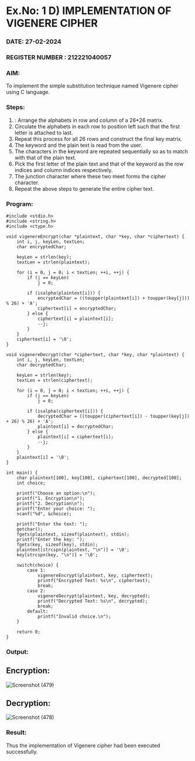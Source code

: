 # Ex.No: 1 D) IMPLEMENTATION OF VIGENERE CIPHER
### DATE: 27-02-2024                                                                          
### REGISTER NUMBER : 212221040057
### AIM: 
To implement the simple substitution technique named Vigenere cipher using C language.
### Steps:
1. : Arrange the alphabets in row and column of a 26*26 matrix.
2. Circulate the alphabets in each row to position left such that the first letter is attached to last.
3. Repeat this process for all 26 rows and construct the final key matrix.
4. The keyword and the plain text is read from the user.
5. The characters in the keyword are repeated sequentially so as to match with that of the plain text.
6. Pick the first letter of the plain text and that of the keyword as the row indices and column indices respectively.
7. The junction character where these two meet forms the cipher character.
8. Repeat the above steps to generate the entire cipher text.



### Program:
```
#include <stdio.h>
#include <string.h>
#include <ctype.h>

void vigenereEncrypt(char *plaintext, char *key, char *ciphertext) {
    int i, j, keyLen, textLen;
    char encryptedChar;

    keyLen = strlen(key);
    textLen = strlen(plaintext);

    for (i = 0, j = 0; i < textLen; ++i, ++j) {
        if (j == keyLen)
            j = 0;

        if (isalpha(plaintext[i])) {
            encryptedChar = ((toupper(plaintext[i]) + toupper(key[j])) % 26) + 'A';
            ciphertext[i] = encryptedChar;
        } else {
            ciphertext[i] = plaintext[i];
            --j;
        }
    }
    ciphertext[i] = '\0';
}

void vigenereDecrypt(char *ciphertext, char *key, char *plaintext) {
    int i, j, keyLen, textLen;
    char decryptedChar;

    keyLen = strlen(key);
    textLen = strlen(ciphertext);

    for (i = 0, j = 0; i < textLen; ++i, ++j) {
        if (j == keyLen)
            j = 0;

        if (isalpha(ciphertext[i])) {
            decryptedChar = ((toupper(ciphertext[i]) - toupper(key[j]) + 26) % 26) + 'A';
            plaintext[i] = decryptedChar;
        } else {
            plaintext[i] = ciphertext[i];
            --j;
        }
    }
    plaintext[i] = '\0';
}

int main() {
    char plaintext[100], key[100], ciphertext[100], decrypted[100];
    int choice;

    printf("Choose an option:\n");
    printf("1. Encryption\n");
    printf("2. Decryption\n");
    printf("Enter your choice: ");
    scanf("%d", &choice);

    printf("Enter the text: ");
    getchar(); 
    fgets(plaintext, sizeof(plaintext), stdin);
    printf("Enter the key: ");
    fgets(key, sizeof(key), stdin);
    plaintext[strcspn(plaintext, "\n")] = '\0';
    key[strcspn(key, "\n")] = '\0';

    switch(choice) {
        case 1:
            vigenereEncrypt(plaintext, key, ciphertext);
            printf("Encrypted Text: %s\n", ciphertext);
            break;
        case 2:
            vigenereDecrypt(plaintext, key, decrypted);
            printf("Decrypted Text: %s\n", decrypted);
            break;
        default:
            printf("Invalid choice.\n");
    }

    return 0;
}

```


### Output:

## Encryption:
![Screenshot (479)](https://github.com/ilaya27464/Vigenere_cipher/assets/127576283/ec2631d8-7e0e-4037-b8c6-97c15599cf69)

## Decryption:
![Screenshot (478)](https://github.com/ilaya27464/Vigenere_cipher/assets/127576283/27257cdc-563c-411c-9c20-7d72d1572fd0)


### Result:
Thus the implementation of Vigenere cipher had been executed successfully.
